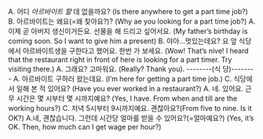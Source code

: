 A. 어디 *아르바이트 할* 데 없을까요?  (Is there anywhere to get a part time job?)
B. 아르바이트는 왜요(=왜 찾아요?)? (Why ae you looking for a part time job?)
A. 이제 곧 아버지 생신이거든요. 선물을 해 드리고 싶어서요. 
(My father’s birthday is coming soon. So I want to give him a present)
B. 야아…멋있는데요? 요 앞 식당에서 아르바이트생을 구한다고 했어요. 한번 가 보세요. 
(Wow! That’s nive! I heard that the restaurant right in front of here is looking for a part timer. Try visiting there.)
A. 그래요? 고마워요. (Really? Thank you).
--------(식 당)--------
A. 아르바이트 구하러 왔는데요. (I’m here for getting a part time job.)
C. 식당에서 일해 본 적 있어요? (Have you ever worked in a restaurant?)
A. 네. 있어요. 근무 시간은 몇 시부터 몇 시까지예요? (Yes, I have. From when and till are the working hours?)
C. 저녁 5시부터 9시까지예요.  괜찮아요?(From five to nine. Is it OK?)
A.네, 괜찮습니다. 그런데 시간당 얼마를 받을 수 있어요?(=얼마예요?)
(Yes, it’s OK. Then, how much can I get wage per hour?)

